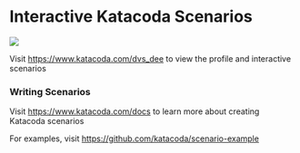 # Interactive Katacoda Scenarios

[![](http://shields.katacoda.com/katacoda/dvs_dee/count.svg)](https://www.katacoda.com/dvs_dee "Get your profile on Katacoda.com")

Visit https://www.katacoda.com/dvs_dee to view the profile and interactive scenarios

### Writing Scenarios
Visit https://www.katacoda.com/docs to learn more about creating Katacoda scenarios

For examples, visit https://github.com/katacoda/scenario-example

